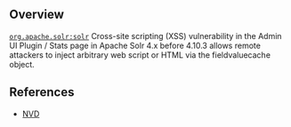 ## Overview
[`org.apache.solr:solr`](http://search.maven.org/#search%7Cga%7C1%7Ca%3A%22solr%22)
Cross-site scripting (XSS) vulnerability in the Admin UI Plugin / Stats page in Apache Solr 4.x before 4.10.3 allows remote attackers to inject arbitrary web script or HTML via the fieldvaluecache object.

## References
- [NVD](https://web.nvd.nist.gov/view/vuln/detail?vulnId=CVE-2014-3628)